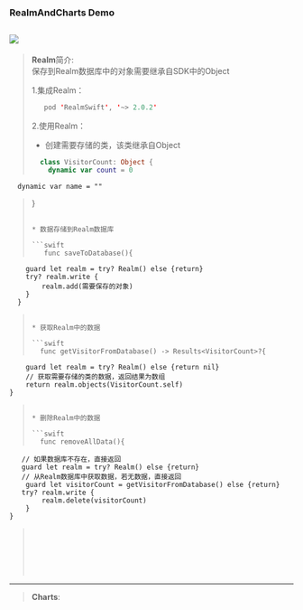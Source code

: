 ### RealmAndCharts Demo  

![](https://img.shields.io/badge/platform-iOS-blue.svg)
---
> **Realm**简介:  
> 保存到Realm数据库中的对象需要继承自SDK中的Object  
> 
> 1.集成Realm： 
> 
> ```swift
>    pod 'RealmSwift', '~> 2.0.2'
> ```
>  2.使用Realm：
>   
> * 创建需要存储的类，该类继承自Object
> 
> ```swift
>   class VisitorCount: Object {
>     dynamic var count = 0    
      dynamic var name = ""
>   }
> ``` 
> 
> * 数据存储到Realm数据库
> 
> ```swift
>    func saveToDatabase(){
        guard let realm = try? Realm() else {return}
        try? realm.write {
            realm.add(需要保存的对象)   
        }
      }
> ```
> 
> * 获取Realm中的数据
> 
> ```swift
>   func getVisitorFromDatabase() -> Results<VisitorCount>?{   
        guard let realm = try? Realm() else {return nil} 
        // 获取需要存储的类的数据，返回结果为数组 
        return realm.objects(VisitorCount.self) 
    }
> ```
> 
> * 删除Realm中的数据
> 
> ```swift
>   func removeAllData(){
       // 如果数据库不存在，直接返回
       guard let realm = try? Realm() else {return}
       // 从Realm数据库中获取数据，若无数据，直接返回
        guard let visitorCount = getVisitorFromDatabase() else {return}
       try? realm.write {
            realm.delete(visitorCount)
        }
    }
> ```
> 
> 
> 
> 
> 
>    
> 

---


> **Charts**:
